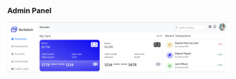 <h3>Admin Panel</h3>
<img src="https://raw.githubusercontent.com/SarvangiPatel/admin-panel/ca32b285c85e5df80a27fe5fc29590fda0a44e3a/admin%20panel/images/AdminPanel.png">
